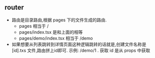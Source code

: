 ## router
- 路由是目录路由,根据 pages 下的文件生成的路由.
    - pages 相当于 /
    - pages/index.tsx 是和上面的相等
    - pages/demo/index.tsx 相当于 /demo
- 如果想要从列表跳转到详情页面这种逻辑跳转的话就是,创建文件名称是 [id].txs 文件,路由拼上id即可. 示例: /demo/1 . 获取 id 是从 props 中获取